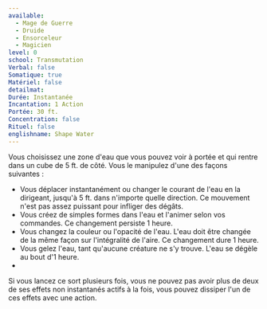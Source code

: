 ```yaml
---
available:
  - Mage de Guerre
  - Druide
  - Ensorceleur
  - Magicien
level: 0
school: Transmutation
Verbal: false
Somatique: true
Matériel: false
detailmat: 
Durée: Instantanée
Incantation: 1 Action
Portée: 30 ft.
Concentration: false
Rituel: false
englishname: Shape Water
---
```

Vous choisissez une zone d'eau que vous pouvez voir à portée et qui rentre dans un cube de 5 ft. de côté. Vous le manipulez d'une des façons suivantes : 

 - Vous déplacer instantanément ou changer le courant de l'eau en la dirigeant, jusqu'à 5 ft. dans n'importe quelle direction. Ce mouvement n'est pas assez puissant pour infliger des dégâts.
 - Vous créez de simples formes dans l'eau et l'animer selon vos commandes. Ce changement persiste 1 heure.
 - Vous changez la couleur ou l'opacité de l'eau. L'eau doit être changée de la même façon sur l'intégralité de l'aire. Ce changement dure 1 heure.
 - Vous gelez l'eau, tant qu'aucune créature ne s'y trouve. L'eau se dégèle au bout d'1 heure.
 - 

Si vous lancez ce sort plusieurs fois, vous ne pouvez pas avoir plus de deux de ses effets non instantanés actifs à la fois, vous pouvez dissiper l'un de ces effets avec une action.


